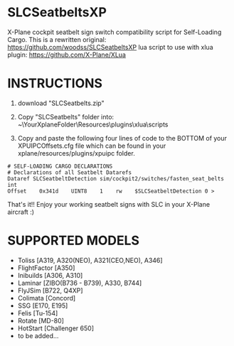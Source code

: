 # SLCSeatbeltsXP
X-Plane cockpit seatbelt sign switch compatibility script for Self-Loading Cargo.
This is a rewritten original: https://github.com/woodss/SLCSeatbeltsXP
lua script to use with xlua plugin: https://github.com/X-Plane/XLua

# INSTRUCTIONS
1. download "SLCSeatbelts.zip"

1. Copy "SLCSeatbelts" folder into: ~\YourXplaneFolder\Resources\plugins\xlua\scripts

1. Copy and paste the following four lines of code to the BOTTOM of your XPUIPCOffsets.cfg file which can be found in your xplane/resources/plugins/xpuipc folder.

```
# SELF-LOADING CARGO DECLARATIONS
# Declarations of all Seatbelt Datarefs
Dataref SLCSeatbeltDetection sim/cockpit2/switches/fasten_seat_belts int
Offset    0x341d    UINT8    1    rw    $SLCSeatbeltDetection 0 > 
```
That's it!!
Enjoy your working seatbelt signs with SLC in your X-Plane aircraft :)

# SUPPORTED MODELS
- Toliss [A319, A320(NEO), A321(CEO,NEO), A346]
- FlightFactor [A350]
- Inibuilds [A306, A310]
- Laminar [ZIBO(B736 - B739), A330, B744]
- FlyJSim [B722, Q4XP]
- Colimata [Concord]
- SSG [E170, E195]
- Felis [Tu-154]
- Rotate [MD-80]
- HotStart [Challenger 650]
- to be added...
